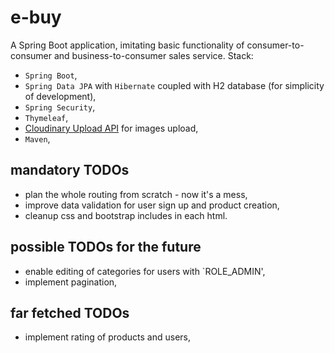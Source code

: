 # e-buy
A Spring Boot application, imitating basic functionality of consumer-to-consumer and business-to-consumer sales service.
Stack: 
* `Spring Boot`,
* `Spring Data JPA` with `Hibernate` coupled with H2 database (for simplicity of development),
* `Spring Security`,
* `Thymeleaf`,
* [Cloudinary Upload API](https://cloudinary.com/documentation/image_upload_api_reference) for images upload,
* `Maven`,

## mandatory TODOs
* plan the whole routing from scratch - now it's a mess,
* improve data validation for user sign up and product creation,
* cleanup css and bootstrap includes in each html.

## possible TODOs for the future
* enable editing of categories for users with `ROLE_ADMIN',
* implement pagination,


## far fetched TODOs
* implement rating of products and users,

 
